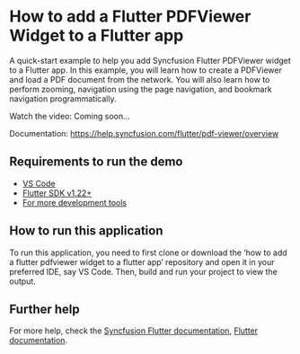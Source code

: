 # How to add a Flutter PDFViewer Widget to a Flutter app
A quick-start example to help you add Syncfusion Flutter PDFViewer widget to a Flutter app. In this example, you will learn how to create a PDFViewer and load a PDF document from the network. You will also learn how to perform zooming, navigation using the page navigation, and bookmark navigation programmatically.

Watch the video: Coming soon...

Documentation: https://help.syncfusion.com/flutter/pdf-viewer/overview 

## Requirements to run the demo
* [VS Code](https://code.visualstudio.com/download)
* [Flutter SDK v1.22+](https://flutter.dev/docs/development/tools/sdk/overview)
* [For more development tools](https://flutter.dev/docs/development/tools/devtools/overview)

## How to run this application
To run this application, you need to first clone or download the ‘how to add a flutter pdfviewer widget to a flutter app’ repository and open it in your preferred IDE, say VS Code. Then, build and run your project to view the output.

## Further help
For more help, check the [Syncfusion Flutter documentation](https://help.syncfusion.com/flutter/introduction/overview),
 [Flutter documentation](https://flutter.dev/docs/get-started/install).
